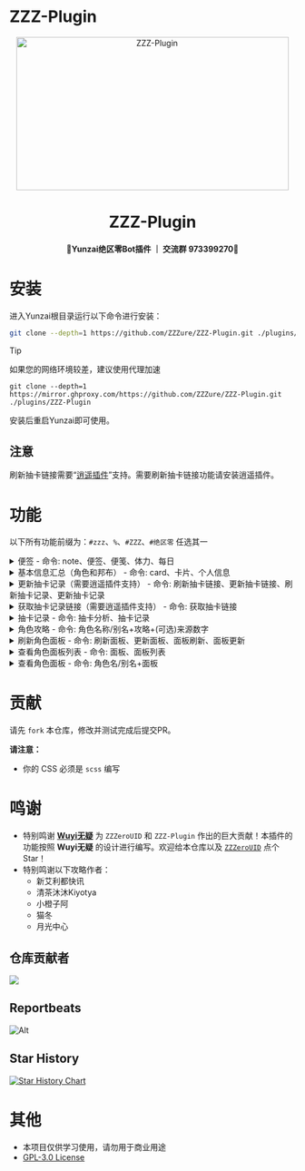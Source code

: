 # ZZZ-Plugin

<p align="center">
  <a href="https://github.com/ZZZure/ZZZ-Plugin"><img src="https://s2.loli.net/2024/04/19/hOEDmsoUFy6nH5d.jpg" width="480" height="270" alt="ZZZ-Plugin"></a>
</p>
<h1 align = "center">ZZZ-Plugin</h1>
<h4 align = "center">🚧Yunzai绝区零Bot插件 ｜ 交流群 973399270🚧</h4>

# 安装

进入Yunzai根目录运行以下命令进行安装：

```bash
git clone --depth=1 https://github.com/ZZZure/ZZZ-Plugin.git ./plugins/ZZZ-Plugin
```
> [!tip]
> 如果您的网络环境较差，建议使用代理加速
> ```
> git clone --depth=1 https://mirror.ghproxy.com/https://github.com/ZZZure/ZZZ-Plugin.git ./plugins/ZZZ-Plugin
> ```

安装后重启Yunzai即可使用。

## 注意

刷新抽卡链接需要“[逍遥插件](https://github.com/ctrlcvs/xiaoyao-cvs-plugin)”支持。需要刷新抽卡链接功能请安装逍遥插件。

# 功能

以下所有功能前缀为：`#zzz`、`%`、`#ZZZ`、`#绝区零` 任选其一

<details>
  <summary>便签 - 命令: note、便签、便笺、体力、每日</summary>
  <p><a><img src="https://s2.loli.net/2024/07/10/zM472pxdVIS3hvF.jpg"></a></p>
</details>

<details>
  <summary>基本信息汇总（角色和邦布） - 命令: card、卡片、个人信息</summary>
  <p><a><img src="https://s2.loli.net/2024/07/10/GiZmV1Cf7wTLOUp.jpg"></a></p>
</details>

<details>
  <summary>更新抽卡记录（需要逍遥插件支持） - 命令: 刷新抽卡链接、更新抽卡链接、刷新抽卡记录、更新抽卡记录</summary>
  <p><a><img src="https://s2.loli.net/2024/07/10/K6dg5EFGaHV7SW2.png"></a></p>
</details>

<details>
  <summary>获取抽卡记录链接（需要逍遥插件支持） - 命令: 获取抽卡链接</summary>
  <p>暂时没有图片</p>
</details>

<details>
  <summary>抽卡记录 - 命令: 抽卡分析、抽卡记录</summary>
  <p><a><img src="https://s2.loli.net/2024/07/10/RTxz5IvcQBNOVMi.jpg"></a></p>
</details>

<details>
  <summary>角色攻略 - 命令: 角色名称/别名+攻略+(可选)来源数字</summary>
  <p>老图片，功能差不多</p>
  <p><a><img src="https://s2.loli.net/2024/07/10/sqRC2BpntlkNgP6.png"></a></p>
</details>

<details>
  <summary>刷新角色面板 - 命令: 刷新面板、更新面板、面板刷新、面板更新</summary>
  <p>暂时没有图片</p>
</details>

<details>
  <summary>查看角色面板列表 - 命令: 面板、面板列表</summary>
  <p>暂时没有图片</p>
</details>

<details>
  <summary>查看角色面板 - 命令: 角色名/别名+面板</summary>
  <p><a><img src="https://s2.loli.net/2024/07/13/8FVT1AfD6IxYpcq.jpg"></a></p>
</details>

# 贡献

请先 `fork` 本仓库，修改并测试完成后提交PR。

**请注意：**

* 你的 CSS 必须是 `scss` 编写

# 鸣谢

* 特别鸣谢 **[Wuyi无疑](https://github.com/KimigaiiWuyi)** 为 `ZZZeroUID` 和 `ZZZ-Plugin` 作出的巨大贡献！本插件的功能按照 **Wuyi无疑** 的设计进行编写。欢迎给本仓库以及 [`ZZZeroUID`](https://github.com/ZZZure/ZZZeroUID) 点个 Star！
* 特别鸣谢以下攻略作者：
  * 新艾利都快讯
  * 清茶沐沐Kiyotya
  * 小橙子阿
  * 猫冬
  * 月光中心

## 仓库贡献者

<a href="https://github.com/ZZZure/ZZZ-Plugin/graphs/contributors">
  <img src="https://contrib.rocks/image?repo=ZZZure/ZZZ-Plugin" />
</a>

## Reportbeats
![Alt](https://repobeats.axiom.co/api/embed/613a1e7717c6651ca1b725ceb710f6dc03fdb937.svg "Repobeats analytics image")

## Star History

[![Star History Chart](https://api.star-history.com/svg?repos=ZZZure/ZZZ-Plugin&type=Date)](https://star-history.com/#ZZZure/ZZZ-Plugin&Date)

# 其他

* 本项目仅供学习使用，请勿用于商业用途
* [GPL-3.0 License](./LICENSE)
